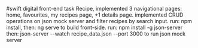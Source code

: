 #swift digital front-end task Recipe, implemented 3 navigational pages: home, favourites, my recipes page, +1 details page. implemented CRUD operations on json mock server and filter recipes by search input.
run: npm install, then: ng serve to build front-side.
run: npm install -g json-server then: json-server --watch recipe_data.json --port 3000 to run json mock server

